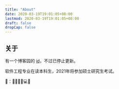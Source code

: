 ```yaml
---
title: "About"
date: 2020-03-19T19:01:05+08:00
lastmod: 2020-03-19T19:01:05+08:00
draft: false
dropCap: false
---
```

## 关于

有一个博客园的 [id](https://www.cnblogs.com/Jaywhen-xiang/)，不过已停止更新。

软件工程专业在读本科生，2021年将参加硕士研究生考试。

🧡：🚴‍♂️🏀🏓💻📕
